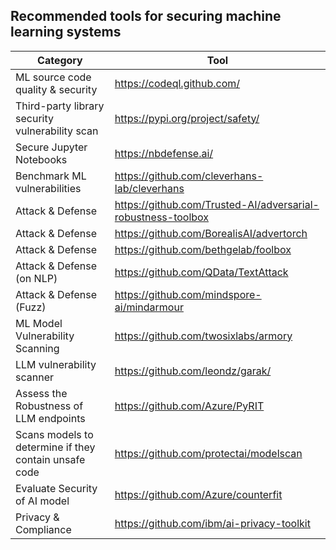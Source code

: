 ## Recommended tools for securing machine learning systems

| Category | Tool |
| -------- | ---- |
| ML source code quality & security | https://codeql.github.com/ |
| Third-party library security vulnerability scan | https://pypi.org/project/safety/ |
| Secure Jupyter Notebooks | https://nbdefense.ai/ |
| Benchmark ML vulnerabilities | https://github.com/cleverhans-lab/cleverhans |
| Attack & Defense | https://github.com/Trusted-AI/adversarial-robustness-toolbox |
| Attack & Defense | https://github.com/BorealisAI/advertorch |
| Attack & Defense | https://github.com/bethgelab/foolbox |
| Attack & Defense (on NLP) | https://github.com/QData/TextAttack |
| Attack & Defense (Fuzz) | https://github.com/mindspore-ai/mindarmour |
| ML Model Vulnerability Scanning | https://github.com/twosixlabs/armory |
| LLM vulnerability scanner | https://github.com/leondz/garak/ |
| Assess the Robustness of LLM endpoints | https://github.com/Azure/PyRIT |
| Scans models to determine if they contain unsafe code | https://github.com/protectai/modelscan |
| Evaluate Security of AI model | https://github.com/Azure/counterfit |
| Privacy & Compliance | https://github.com/ibm/ai-privacy-toolkit |